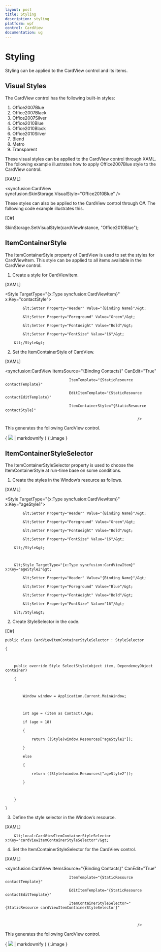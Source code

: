 ```yaml
---
layout: post
title: Styling
description: styling
platform: wpf
control: CardView
documentation: ug
---
```


# Styling

Styling can be applied to the CardView control and its items. 

## Visual Styles

The CardView control has the following built-in styles:

1. Office2007Blue
2. Office2007Black
3. Office2007Silver
4. Office2010Blue
5. Office2010Black
6. Office2010Silver
7. Blend
8. Metro
9. Transparent



These visual styles can be applied to the CardView control through XAML. The following example illustrates how to apply Office2007Blue style to the CardView control.

 [XAML]

&lt;syncfusion:CardView         syncfusion:SkinStorage.VisualStyle="Office2010Blue"        /&gt;    





These styles can also be applied to the CardView control through C#. The following code example illustrates this.

[C#]

SkinStorage.SetVisualStyle(cardViewInstance, "Office2010Blue");





## ItemContainerStyle

The ItemContainerStyle property of CardView is used to set the styles for CardViewItem. This style can be applied to all items available in the CardView control.

1. Create a style for CardViewItem.

[XAML]

&lt;Style TargetType="{x:Type syncfusion:CardViewItem}" x:Key="contactStyle"&gt;

            &lt;Setter Property="Header" Value="{Binding Name}"/&gt;

            &lt;Setter Property="Foreground" Value="Green"/&gt;

            &lt;Setter Property="FontWeight" Value="Bold"/&gt;

            &lt;Setter Property="FontSize" Value="16"/&gt;

        &lt;/Style&gt;





2. Set the ItemContainerStyle of CardView.

[XAML]

<syncfusion:CardView ItemsSource="{Binding Contacts}" CanEdit="True" 

                                 ItemTemplate="{StaticResource contactTemplate}"

                                 EditItemTemplate="{StaticResource contactEditTemplate}"

                                 ItemContainerStyle="{StaticResource contactStyle}"

                                                                />







This generates the following CardView control.



{ ![](Styling_images/Styling_img1.png) | markdownify }
{:.image }




## ItemContainerStyleSelector

The ItemContainerStyleSelector property is used to choose the ItemContainerStyle at run-time base on some conditions. 

1. Create the styles in the Window’s resource as follows.



[XAML]

&lt;Style TargetType="{x:Type syncfusion:CardViewItem}" x:Key="ageStyle1"&gt;

            &lt;Setter Property="Header" Value="{Binding Name}"/&gt;

            &lt;Setter Property="Foreground" Value="Green"/&gt;

            &lt;Setter Property="FontWeight" Value="Bold"/&gt;

            &lt;Setter Property="FontSize" Value="16"/&gt;

        &lt;/Style&gt;



        &lt;Style TargetType="{x:Type syncfusion:CardViewItem}" x:Key="ageStyle2"&gt;

            &lt;Setter Property="Header" Value="{Binding Name}"/&gt;

            &lt;Setter Property="Foreground" Value="Blue"/&gt;

            &lt;Setter Property="FontWeight" Value="Bold"/&gt;

            &lt;Setter Property="FontSize" Value="16"/&gt;

        &lt;/Style&gt;











2. Create StyleSelector in the code.



[C#]

    public class CardViewItemContainerStyleSelector : StyleSelector

    {



        public override Style SelectStyle(object item, DependencyObject container)

        {



            Window window = Application.Current.MainWindow;



            int age = (item as Contact).Age;

            if (age > 18)

            {

                return ((Style)window.Resources["ageStyle1"]);

            }

            else

            {

                return ((Style)window.Resources["ageStyle2"]);

            }



        }

    }











3. Define the style selector in the Window’s resource.



[XAML]

        &lt;local:CardViewItemContainerStyleSelector x:Key="cardViewItemContainerStyleSelector"/&gt;





4. Set the ItemContainerStyleSelector for the CardView control.



[XAML]

   <syncfusion:CardView ItemsSource="{Binding Contacts}" CanEdit="True" 

                                 ItemTemplate="{StaticResource contactTemplate}"

                                 EditItemTemplate="{StaticResource contactEditTemplate}"

                                 ItemContainerStyleSelector="{StaticResource cardViewItemContainerStyleSelector}"



                                                                />









This generates the following CardView control.

{ ![](Styling_images/Styling_img2.png) | markdownify }
{:.image }




